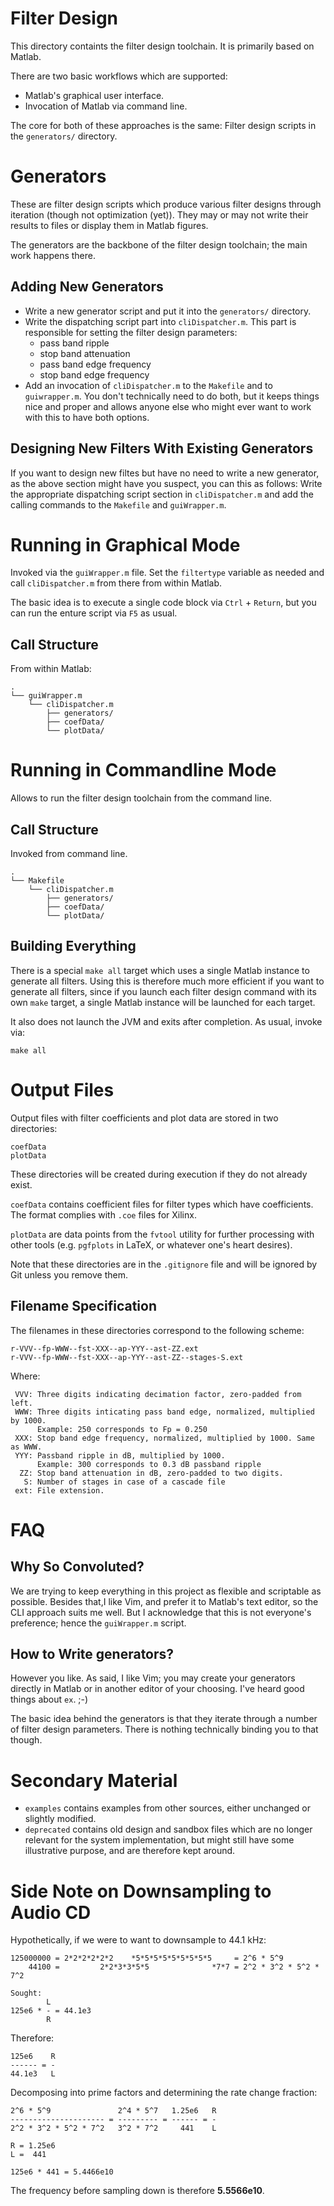 Filter Design
=============

This directory containts the filter design toolchain. It is primarily based
on Matlab.

There are two basic workflows which are supported:

- Matlab's graphical user interface.
- Invocation of Matlab via command line.

The core for both of these approaches is the same: Filter design scripts
in the `generators/` directory.


Generators
==========

These are filter design scripts which produce various filter designs
through iteration (though not optimization (yet)). They may or may not
write their results to files or display them in Matlab figures.

The generators are the backbone of the filter design toolchain; the
main work happens there.

Adding New Generators
---------------------

- Write a new generator script and put it into the `generators/` directory.
- Write the dispatching script part into `cliDispatcher.m`. This part is
responsible for setting the filter design parameters:
  - pass band ripple
  - stop band attenuation
  - pass band edge frequency
  - stop band edge frequency
- Add an invocation of `cliDispatcher.m` to the `Makefile` and to `guiwrapper.m`.
You don't technically need to do both, but it keeps things nice and proper and 
allows anyone else who might ever want to work with this to have both options.


Designing New Filters With Existing Generators
----------------------------------------------

If you want to design new filtes but have no need to write a new generator,
as the above section might have you suspect, you can this as follows: Write
the appropriate dispatching script section in `cliDispatcher.m` and add the
calling commands to the `Makefile` and `guiWrapper.m`.


Running in Graphical Mode
=========================

Invoked via the `guiWrapper.m` file. Set the `filtertype` variable as
needed and call `cliDispatcher.m` from there from within Matlab. 

The basic idea is to execute a single code block via `Ctrl` + `Return`,
but you can run the enture script via `F5` as usual.

Call Structure
--------------

From within Matlab:

```
.
└── guiWrapper.m
    └── cliDispatcher.m
        ├── generators/
        ├── coefData/
        └── plotData/
```


Running in Commandline Mode
===========================

Allows to run the filter design toolchain from the command line.

Call Structure
--------------

Invoked from command line.

```
.
└── Makefile
    └── cliDispatcher.m
        ├── generators/
        ├── coefData/
        └── plotData/
```

Building Everything
-------------------

There is a special `make all` target which uses a single Matlab instance
to generate all filters. Using this is therefore much more efficient if
you want to generate all filters, since if you launch each filter design
command with its own `make` target, a single Matlab instance will be launched
for each target.

It also does not launch the JVM and exits after completion. As usual, 
invoke via:

```
make all
```


Output Files
============

Output files with filter coefficients and plot data are stored in two directories:

```
coefData
plotData
```
These directories will be created during execution if they do not already
exist.

`coefData` contains coefficient files for filter types which have coefficients.
The format complies with `.coe` files for Xilinx.

`plotData` are data points from the `fvtool` utility for further processing
with other tools (e.g. `pgfplots` in LaTeX, or whatever one's heart desires).

Note that these directories are in the `.gitignore` file and will be ignored
by Git unless you remove them.


Filename Specification
----------------------

The filenames in these directories correspond to the following scheme:
```
r-VVV--fp-WWW--fst-XXX--ap-YYY--ast-ZZ.ext
r-VVV--fp-WWW--fst-XXX--ap-YYY--ast-ZZ--stages-S.ext
```

Where:
```
 VVV: Three digits indicating decimation factor, zero-padded from left.
 WWW: Three digits inticating pass band edge, normalized, multiplied by 1000.
      Example: 250 corresponds to Fp = 0.250
 XXX: Stop band edge frequency, normalized, multiplied by 1000. Same as WWW.
 YYY: Passband ripple in dB, multiplied by 1000.
      Example: 300 corresponds to 0.3 dB passband ripple
  ZZ: Stop band attenuation in dB, zero-padded to two digits.
   S: Number of stages in case of a cascade file
 ext: File extension.
```


FAQ
===

## Why So Convoluted?

We are trying to keep everything in this project as flexible and scriptable
as possible. Besides that,I like Vim, and prefer it to Matlab's text editor,
so the CLI approach suits me well. But I acknowledge that this is not
everyone's preference; hence the `guiWrapper.m` script.

## How to Write generators?

However you like. As said, I like Vim; you may create your generators
directly in Matlab or in another editor of your choosing. I've heard
good things about `ex`. ;-)

The basic idea behind the generators is that they iterate through a number
of filter design parameters. There is nothing technically binding you to
that though.


Secondary Material
==================

- `examples` contains examples from other sources, either unchanged or
slightly modified.
- `deprecated` contains old design and sandbox files which are no longer
relevant for the system implementation, but might still have some
illustrative purpose, and are therefore kept around.


Side Note on Downsampling to Audio CD
=====================================

Hypothetically, if we were to want to downsample to 44.1 kHz:

```
125000000 = 2*2*2*2*2*2    *5*5*5*5*5*5*5*5*5     = 2^6 * 5^9
    44100 =         2*2*3*3*5*5              *7*7 = 2^2 * 3^2 * 5^2 * 7^2

Sought:
        L
125e6 * - = 44.1e3
        R
```

Therefore:
```
125e6    R
------ = -
44.1e3   L
```

Decomposing into prime factors and determining the rate change fraction:

```
2^6 * 5^9               2^4 * 5^7   1.25e6   R
--------------------- = --------- = ------ = -
2^2 * 3^2 * 5^2 * 7^2   3^2 * 7^2     441    L

R = 1.25e6
L =  441

125e6 * 441 = 5.4466e10
```

The frequency before sampling down is therefore __5.5566e10__.
